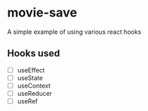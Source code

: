 # movie-save
A simple example of using various react hooks

## Hooks used

- [ ] useEffect
- [ ] useState
- [ ] useContext
- [ ] useReducer
- [ ] useRef
